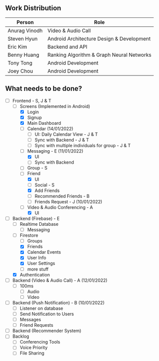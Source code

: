 ## Work Distribution

| Person | Role |
| - | - |
| Anurag Vinodh | Video & Audio Call |
| Steven Hyun | Android Architecture Design & Development |
| Eric Kim | Backend and API |
| Benny Huang | Ranking Algorithm & Graph Neural Networks |
| Tony Tong | Android Development |
| Joey Chou | Android Development |

## What needs to be done?

- [ ] Frontend - S, J & T
	- [ ] Screens (Implemented in Android)
		- [x] Login
		- [x] Signup
		- [x] Main Dashboard
		- [ ] Calendar  (14/01/2022)
			- [ ] UI: Daily Calendar View - J & T
			- [ ] Sync with Backend - J & T
			- [ ] Sync with multiple individuals for group - J & T
		- [ ] Messaging - E (11/01/2022)
			- [x] UI
			- [ ] Sync with Backend
		- [ ] Group - S
		- [ ] Friend
			- [x] UI
			- [ ] Social - S
			- [x] Add Friends 
			- [ ] Recommended Friends - B
			- [ ] Friends Request - J (10/01/2022)
		- [ ] Video & Audio Conferencing - A
			- [x] UI
- [ ] Backend (Firebase) - E
	- [ ] Realtime Database
		- [ ] Messaging
	- [ ] Firestore 
		- [ ] Groups
		- [x] Friends
		- [x] Calendar Events
		- [x] User Info
		- [x] User Settings
		- [ ] more stuff
	- [x] Authentication
- [ ] Backend (Video & Audio Call) - A (12/01/2022)
	- [ ] 100ms
		- [ ] Audio
		- [ ] Video
- [ ] Backend (Push Notification) - B (10/01/2022)
	- [ ] Listener on database
	- [ ] Send Notification to Users
	- [ ] Messages
	- [ ] Friend Requests
- [ ] Backend (Recommender System)
- [ ] Backlog
	- [ ] Conferencing Tools
	- [ ] Voice Priority
	- [ ] File Sharing
